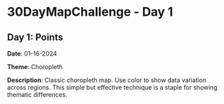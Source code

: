 # 30DayMapChallenge - Day 1
## Day 1: Points
**Date**: 01-16-2024

**Theme**: Choropleth

**Description**: Classic choropleth map. Use color to show data variation across regions. This simple but effective technique is a staple for showing thematic differences. 